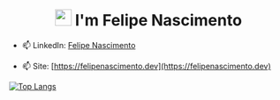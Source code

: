 <h1 align="center"><img src="https://raw.githubusercontent.com/kaueMarques/kaueMarques/master/hi.gif" width="30px"> I'm Felipe Nascimento</h1>

- 📫 LinkedIn: [Felipe Nascimento](https://www.linkedin.com/in/felipe-nascimento-de-almeida-21280360/)

- 📫 Site: [https://felipenascimento.dev](https://felipenascimento.dev)

[![Top Langs](https://github-readme-stats.vercel.app/api/top-langs/?username=FelipeNascimentoRJ&layout=compact)](https://github.com/FelipeNascimentoRJ/github-readme-stats)
